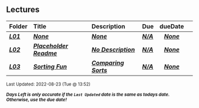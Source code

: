 ## Lectures

| Folder | Title | Description | Due | dueDate |  |
|:------|:------|:------|:------|:-----:|-----|
| ***<a href="https://github.com/rugbyprof/4883-Programming_Techniques/tree/master/Lectures/L01">L01</a>*** | ***<a href="https://github.com/rugbyprof/4883-Programming_Techniques/tree/master/Lectures/L01">None</a>*** | ***<a href="https://github.com/rugbyprof/4883-Programming_Techniques/tree/master/Lectures/L01">None</a>*** | ***<a href="https://github.com/rugbyprof/4883-Programming_Techniques/tree/master/Lectures/L01">N/A</a>*** | ***<a href="https://github.com/rugbyprof/4883-Programming_Techniques/tree/master/Lectures/L01">None</a>*** |  |
| ***<a href="https://github.com/rugbyprof/4883-Programming_Techniques/tree/master/Lectures/L02">L02</a>*** | ***<a href="https://github.com/rugbyprof/4883-Programming_Techniques/tree/master/Lectures/L02"> Placeholder Readme </a>*** | ***<a href="https://github.com/rugbyprof/4883-Programming_Techniques/tree/master/Lectures/L02"> No Description</a>*** | ***<a href="https://github.com/rugbyprof/4883-Programming_Techniques/tree/master/Lectures/L02">N/A</a>*** | ***<a href="https://github.com/rugbyprof/4883-Programming_Techniques/tree/master/Lectures/L02">None</a>*** |  |
| ***<a href="https://github.com/rugbyprof/4883-Programming_Techniques/tree/master/Lectures/L03">L03</a>*** | ***<a href="https://github.com/rugbyprof/4883-Programming_Techniques/tree/master/Lectures/L03"> Sorting Fun </a>*** | ***<a href="https://github.com/rugbyprof/4883-Programming_Techniques/tree/master/Lectures/L03"> Comparing Sorts</a>*** | ***<a href="https://github.com/rugbyprof/4883-Programming_Techniques/tree/master/Lectures/L03">N/A</a>*** | ***<a href="https://github.com/rugbyprof/4883-Programming_Techniques/tree/master/Lectures/L03">None</a>*** |  |

<sup>Last Updated: 2022-08-23 (Tue @ 13:52)</sup> 

<sup>***Days Left is only accurate if the `Last Updated` date is the same as todays date. Otherwise, use the due date!***</sup> 